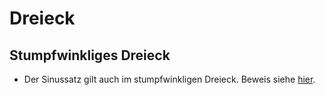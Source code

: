 # Dreieck

## Stumpfwinkliges Dreieck

* Der Sinussatz gilt auch im stumpfwinkligen Dreieck. Beweis siehe [hier](https://www.mathe-online.at/mathint/trig/i_SinussatzStumpf.html).
